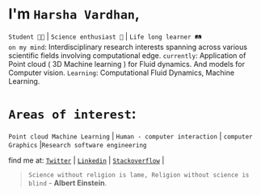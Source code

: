 # I'm `Harsha Vardhan`, 
`Student 👨‍🎓` | `Science enthusiast 🧠` | `Life long learner 🛤️` <br>
`on my mind`: Interdisciplinary research interests spanning across various scientific fields involving computational edge. 
`currently`: Application of Point cloud ( 3D Machine learning ) for Fluid dynamics. And models for Computer vision.
`Learning`: Computational Fluid Dynamics, Machine Learning.

# `Areas of interest`: 
`Point cloud Machine Learning` | `Human - computer interaction` | `computer Graphics` |`Research software engineering`

find me at: 
[`Twitter`](https://twitter.com/Harsha_nh_dev) |
[`Linkedin`](https://www.linkedin.com/in/harsha-vardhan-nagarajan-67b492243/) |
[`Stackoverflow`](https://stackoverflow.com/users/19511391/harshavardhansde) |

> `Science without religion is lame, Religion without science is blind` - **Albert Einstein**.

